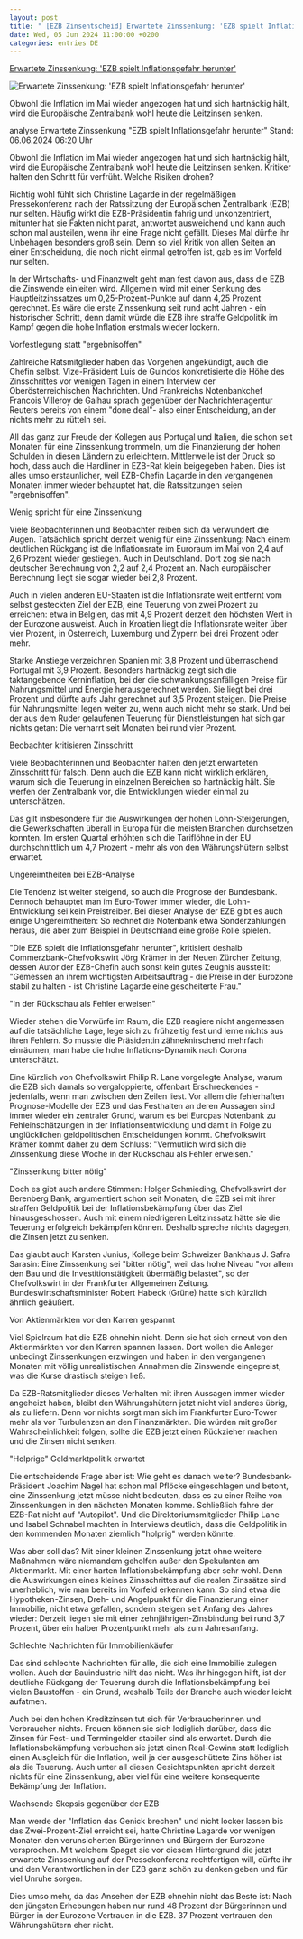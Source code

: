 ```yaml
---
layout: post
title: " [EZB Zinsentscheid] Erwartete Zinssenkung: 'EZB spielt Inflationsgefahr herunter'"
date: Wed, 05 Jun 2024 11:00:00 +0200
categories: entries DE
---
```

[Erwartete Zinssenkung: 'EZB spielt Inflationsgefahr herunter'](https://www.tagesschau.de/wirtschaft/weltwirtschaft/ezb-ratssitzung-100.html)

![Erwartete Zinssenkung: 'EZB spielt Inflationsgefahr herunter'](https://images.tagesschau.de/image/fb78030c-21e6-4ed8-9b5b-57977c5a6253/AAABjsuiAG4/AAABjwnlFvA/16x9-1280/ezb-468.jpg)

Obwohl die Inflation im Mai wieder angezogen hat und sich hartnäckig hält, wird die Europäische Zentralbank wohl heute die Leitzinsen senken.

analyse Erwartete Zinssenkung "EZB spielt Inflationsgefahr herunter" Stand: 06.06.2024 06:20 Uhr

Obwohl die Inflation im Mai wieder angezogen hat und sich hartnäckig hält, wird die Europäische Zentralbank wohl heute die Leitzinsen senken. Kritiker halten den Schritt für verfrüht. Welche Risiken drohen?

Richtig wohl fühlt sich Christine Lagarde in der regelmäßigen Pressekonferenz nach der Ratssitzung der Europäischen Zentralbank (EZB) nur selten. Häufig wirkt die EZB-Präsidentin fahrig und unkonzentriert, mitunter hat sie Fakten nicht parat, antwortet ausweichend und kann auch schon mal austeilen, wenn ihr eine Frage nicht gefällt. Dieses Mal dürfte ihr Unbehagen besonders groß sein. Denn so viel Kritik von allen Seiten an einer Entscheidung, die noch nicht einmal getroffen ist, gab es im Vorfeld nur selten.

In der Wirtschafts- und Finanzwelt geht man fest davon aus, dass die EZB die Zinswende einleiten wird. Allgemein wird mit einer Senkung des Hauptleitzinssatzes um 0,25-Prozent-Punkte auf dann 4,25 Prozent gerechnet. Es wäre die erste Zinssenkung seit rund acht Jahren - ein historischer Schritt, denn damit würde die EZB ihre straffe Geldpolitik im Kampf gegen die hohe Inflation erstmals wieder lockern.

Vorfestlegung statt "ergebnisoffen"

Zahlreiche Ratsmitglieder haben das Vorgehen angekündigt, auch die Chefin selbst. Vize-Präsident Luis de Guindos konkretisierte die Höhe des Zinsschrittes vor wenigen Tagen in einem Interview der Oberösterreichischen Nachrichten. Und Frankreichs Notenbankchef Francois Villeroy de Galhau sprach gegenüber der Nachrichtenagentur Reuters bereits von einem "done deal"- also einer Entscheidung, an der nichts mehr zu rütteln sei.

All das ganz zur Freude der Kollegen aus Portugal und Italien, die schon seit Monaten für eine Zinssenkung trommeln, um die Finanzierung der hohen Schulden in diesen Ländern zu erleichtern. Mittlerweile ist der Druck so hoch, dass auch die Hardliner in EZB-Rat klein beigegeben haben. Dies ist alles umso erstaunlicher, weil EZB-Chefin Lagarde in den vergangenen Monaten immer wieder behauptet hat, die Ratssitzungen seien "ergebnisoffen".

Wenig spricht für eine Zinssenkung

Viele Beobachterinnen und Beobachter reiben sich da verwundert die Augen. Tatsächlich spricht derzeit wenig für eine Zinssenkung: Nach einem deutlichen Rückgang ist die Inflationsrate im Euroraum im Mai von 2,4 auf 2,6 Prozent wieder gestiegen. Auch in Deutschland. Dort zog sie nach deutscher Berechnung von 2,2 auf 2,4 Prozent an. Nach europäischer Berechnung liegt sie sogar wieder bei 2,8 Prozent.

Auch in vielen anderen EU-Staaten ist die Inflationsrate weit entfernt vom selbst gesteckten Ziel der EZB, eine Teuerung von zwei Prozent zu erreichen: etwa in Belgien, das mit 4,9 Prozent derzeit den höchsten Wert in der Eurozone ausweist. Auch in Kroatien liegt die Inflationsrate weiter über vier Prozent, in Österreich, Luxemburg und Zypern bei drei Prozent oder mehr.

Starke Anstiege verzeichnen Spanien mit 3,8 Prozent und überraschend Portugal mit 3,9 Prozent. Besonders hartnäckig zeigt sich die taktangebende Kerninflation, bei der die schwankungsanfälligen Preise für Nahrungsmittel und Energie herausgerechnet werden. Sie liegt bei drei Prozent und dürfte aufs Jahr gerechnet auf 3,5 Prozent steigen. Die Preise für Nahrungsmittel legen weiter zu, wenn auch nicht mehr so stark. Und bei der aus dem Ruder gelaufenen Teuerung für Dienstleistungen hat sich gar nichts getan: Die verharrt seit Monaten bei rund vier Prozent.

Beobachter kritisieren Zinsschritt

Viele Beobachterinnen und Beobachter halten den jetzt erwarteten Zinsschritt für falsch. Denn auch die EZB kann nicht wirklich erklären, warum sich die Teuerung in einzelnen Bereichen so hartnäckig hält. Sie werfen der Zentralbank vor, die Entwicklungen wieder einmal zu unterschätzen.

Das gilt insbesondere für die Auswirkungen der hohen Lohn-Steigerungen, die Gewerkschaften überall in Europa für die meisten Branchen durchsetzen konnten. Im ersten Quartal erhöhten sich die Tariflöhne in der EU durchschnittlich um 4,7 Prozent - mehr als von den Währungshütern selbst erwartet.

Ungereimtheiten bei EZB-Analyse

Die Tendenz ist weiter steigend, so auch die Prognose der Bundesbank. Dennoch behauptet man im Euro-Tower immer wieder, die Lohn-Entwicklung sei kein Preistreiber. Bei dieser Analyse der EZB gibt es auch einige Ungereimtheiten: So rechnet die Notenbank etwa Sonderzahlungen heraus, die aber zum Beispiel in Deutschland eine große Rolle spielen.

"Die EZB spielt die Inflationsgefahr herunter", kritisiert deshalb Commerzbank-Chefvolkswirt Jörg Krämer in der Neuen Zürcher Zeitung, dessen Autor der EZB-Chefin auch sonst kein gutes Zeugnis ausstellt: "Gemessen an ihrem wichtigsten Arbeitsauftrag - die Preise in der Eurozone stabil zu halten - ist Christine Lagarde eine gescheiterte Frau."

"In der Rückschau als Fehler erweisen"

Wieder stehen die Vorwürfe im Raum, die EZB reagiere nicht angemessen auf die tatsächliche Lage, lege sich zu frühzeitig fest und lerne nichts aus ihren Fehlern. So musste die Präsidentin zähneknirschend mehrfach einräumen, man habe die hohe Inflations-Dynamik nach Corona unterschätzt.

Eine kürzlich von Chefvolkswirt Philip R. Lane vorgelegte Analyse, warum die EZB sich damals so vergaloppierte, offenbart Erschreckendes - jedenfalls, wenn man zwischen den Zeilen liest. Vor allem die fehlerhaften Prognose-Modelle der EZB und das Festhalten an deren Aussagen sind immer wieder ein zentraler Grund, warum es bei Europas Notenbank zu Fehleinschätzungen in der Inflationsentwicklung und damit in Folge zu unglücklichen geldpolitischen Entscheidungen kommt. Chefvolkswirt Krämer kommt daher zu dem Schluss: "Vermutlich wird sich die Zinssenkung diese Woche in der Rückschau als Fehler erweisen."

"Zinssenkung bitter nötig"

Doch es gibt auch andere Stimmen: Holger Schmieding, Chefvolkswirt der Berenberg Bank, argumentiert schon seit Monaten, die EZB sei mit ihrer straffen Geldpolitik bei der Inflationsbekämpfung über das Ziel hinausgeschossen. Auch mit einem niedrigeren Leitzinssatz hätte sie die Teuerung erfolgreich bekämpfen können. Deshalb spreche nichts dagegen, die Zinsen jetzt zu senken.

Das glaubt auch Karsten Junius, Kollege beim Schweizer Bankhaus J. Safra Sarasin: Eine Zinssenkung sei "bitter nötig", weil das hohe Niveau "vor allem den Bau und die Investitionstätigkeit übermäßig belastet", so der Chefvolkswirt in der Frankfurter Allgemeinen Zeitung. Bundeswirtschaftsminister Robert Habeck (Grüne) hatte sich kürzlich ähnlich geäußert.

Von Aktienmärkten vor den Karren gespannt

Viel Spielraum hat die EZB ohnehin nicht. Denn sie hat sich erneut von den Aktienmärkten vor den Karren spannen lassen. Dort wollen die Anleger unbedingt Zinssenkungen erzwingen und haben in den vergangenen Monaten mit völlig unrealistischen Annahmen die Zinswende eingepreist, was die Kurse drastisch steigen ließ.

Da EZB-Ratsmitglieder dieses Verhalten mit ihren Aussagen immer wieder angeheizt haben, bleibt den Währungshütern jetzt nicht viel anderes übrig, als zu liefern. Denn vor nichts sorgt man sich im Frankfurter Euro-Tower mehr als vor Turbulenzen an den Finanzmärkten. Die würden mit großer Wahrscheinlichkeit folgen, sollte die EZB jetzt einen Rückzieher machen und die Zinsen nicht senken.

"Holprige" Geldmarktpolitik erwartet

Die entscheidende Frage aber ist: Wie geht es danach weiter? Bundesbank-Präsident Joachim Nagel hat schon mal Pflöcke eingeschlagen und betont, eine Zinssenkung jetzt müsse nicht bedeuten, dass es zu einer Reihe von Zinssenkungen in den nächsten Monaten komme. Schließlich fahre der EZB-Rat nicht auf "Autopilot". Und die Direktoriumsmitglieder Philip Lane und Isabel Schnabel machten in Interviews deutlich, dass die Geldpolitik in den kommenden Monaten ziemlich "holprig" werden könnte.

Was aber soll das? Mit einer kleinen Zinssenkung jetzt ohne weitere Maßnahmen wäre niemandem geholfen außer den Spekulanten am Aktienmarkt. Mit einer harten Inflationsbekämpfung aber sehr wohl. Denn die Auswirkungen eines kleines Zinsschrittes auf die realen Zinssätze sind unerheblich, wie man bereits im Vorfeld erkennen kann. So sind etwa die Hypotheken-Zinsen, Dreh- und Angelpunkt für die Finanzierung einer Immobilie, nicht etwa gefallen, sondern steigen seit Anfang des Jahres wieder: Derzeit liegen sie mit einer zehnjährigen-Zinsbindung bei rund 3,7 Prozent, über ein halber Prozentpunkt mehr als zum Jahresanfang.

Schlechte Nachrichten für Immobilienkäufer

Das sind schlechte Nachrichten für alle, die sich eine Immobilie zulegen wollen. Auch der Bauindustrie hilft das nicht. Was ihr hingegen hilft, ist der deutliche Rückgang der Teuerung durch die Inflationsbekämpfung bei vielen Baustoffen - ein Grund, weshalb Teile der Branche auch wieder leicht aufatmen.

Auch bei den hohen Kreditzinsen tut sich für Verbraucherinnen und Verbraucher nichts. Freuen können sie sich lediglich darüber, dass die Zinsen für Fest- und Termingelder stabiler sind als erwartet. Durch die Inflationsbekämpfung verbuchen sie jetzt einen Real-Gewinn statt lediglich einen Ausgleich für die Inflation, weil ja der ausgeschüttete Zins höher ist als die Teuerung. Auch unter all diesen Gesichtspunkten spricht derzeit nichts für eine Zinssenkung, aber viel für eine weitere konsequente Bekämpfung der Inflation.

Wachsende Skepsis gegenüber der EZB



Man werde der "Inflation das Genick brechen" und nicht locker lassen bis das Zwei-Prozent-Ziel erreicht sei, hatte Christine Lagarde vor wenigen Monaten den verunsicherten Bürgerinnen und Bürgern der Eurozone versprochen. Mit welchem Spagat sie vor diesem Hintergrund die jetzt erwartete Zinssenkung auf der Pressekonferenz rechtfertigen will, dürfte ihr und den Verantwortlichen in der EZB ganz schön zu denken geben und für viel Unruhe sorgen.

Dies umso mehr, da das Ansehen der EZB ohnehin nicht das Beste ist: Nach den jüngsten Erhebungen haben nur rund 48 Prozent der Bürgerinnen und Bürger in der Eurozone Vertrauen in die EZB. 37 Prozent vertrauen den Währungshütern eher nicht.

